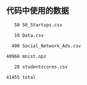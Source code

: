 ## 代码中使用的数据

       50 50_Startups.csv

       10 Data.csv

      400 Social_Network_Ads.csv

    40966 mnist.npz

       28 studentscores.csv

    41455 total
